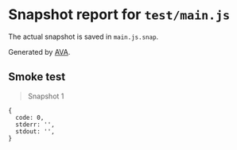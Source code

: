 # Snapshot report for `test/main.js`

The actual snapshot is saved in `main.js.snap`.

Generated by [AVA](https://ava.li).

## Smoke test

> Snapshot 1

    {
      code: 0,
      stderr: '',
      stdout: '',
    }
